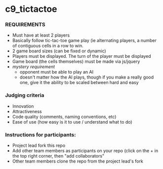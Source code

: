 # c9_tictactoe

### REQUIREMENTS
- Must have at least 2 players
- Basically follow tic-tac-toe game play (ie alternating players, a number of contiguous cells in a row to win.
- 2 game board sizes (can be fixed or dynamic)
- Players must be displayed.  The turn of the player must be displayed
- Game board (the cells themselves) must be made via js/jquery
- *mystery requirement*
  - opponent must be able to play an AI
  - doesn't matter how the AI plays, though if you make a really good one, give it the ability to be scaled between hard and easy

### Judging criteria
- Innovation
- Attractiveness
- Code quality (comments, naming conventions, etc)
- Ease of use (how easy is it to use / understand what to do)

### Instructions for participants:
- Project lead fork this repo
- Add other team members as participants on your repo (click on the + in the top right corner, then "add collaborators"
- Other team members clone the repo from the project lead's fork
